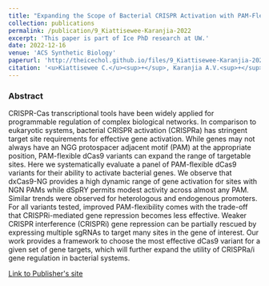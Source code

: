 ```yaml
---
title: "Expanding the Scope of Bacterial CRISPR Activation with PAM-Flexible dCas9 Variants"
collection: publications
permalink: /publication/9_Kiattisewee-Karanjia-2022
excerpt: 'This paper is part of Ice PhD research at UW.'
date: 2022-12-16
venue: 'ACS Synthetic Biology'
paperurl: 'http://theicechol.github.io/files/9_Kiattisewee-Karanjia-2022.pdf'
citation: '<u>Kiattisewee C.</u><sup>+</sup>, Karanjia A.V.<sup>+</sup>, Legut M., Daniloski Z., Koplik S.E., Nelson J., Kleinstiver B.P., Sanjana N.E., Carothers J.M., Zalatan J.G. (2022). &quot;Expanding the Scope of Bacterial CRISPR Activation with PAM-Flexible dCas9 Variants.&quot; <i>ACS Synthetic Biology</i>. 11(12):4103-4112. PMID: 36378874.'
---
```


### Abstract

CRISPR-Cas transcriptional tools have been widely applied for programmable regulation of complex biological networks. In comparison to eukaryotic systems, bacterial CRISPR activation (CRISPRa) has stringent target site requirements for effective gene activation. While genes may not always have an NGG protospacer adjacent motif (PAM) at the appropriate position, PAM-flexible dCas9 variants can expand the range of targetable sites. Here we systematically evaluate a panel of PAM-flexible dCas9 variants for their ability to activate bacterial genes. We observe that dxCas9-NG provides a high dynamic range of gene activation for sites with NGN PAMs while dSpRY permits modest activity across almost any PAM. Similar trends were observed for heterologous and endogenous promoters. For all variants tested, improved PAM-flexibility comes with the trade-off that CRISPRi-mediated gene repression becomes less effective. Weaker CRISPR interference (CRISPRi) gene repression can be partially rescued by expressing multiple sgRNAs to target many sites in the gene of interest. Our work provides a framework to choose the most effective dCas9 variant for a given set of gene targets, which will further expand the utility of CRISPRa/i gene regulation in bacterial systems.

[Link to Publisher's site](https://pubs.acs.org/doi/10.1021/acssynbio.2c00405)
